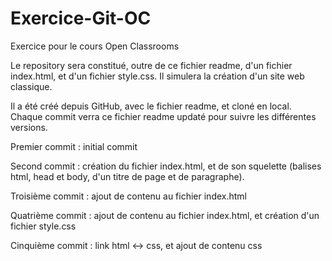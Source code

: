 Exercice-Git-OC
===============

Exercice pour le cours Open Classrooms

Le repository sera constitué, outre de ce fichier readme, d'un fichier index.html, et d'un fichier style.css. Il simulera la création d'un site web classique.

Il a été créé depuis GitHub, avec le fichier readme, et cloné en local.
Chaque commit verra ce fichier readme updaté pour suivre les différentes versions.

Premier commit : initial commit

Second commit : création du fichier index.html, et de son squelette (balises html, head et body, d'un titre de page et de paragraphe).

Troisième commit : ajout de contenu au fichier index.html

Quatrième commit : ajout de contenu au fichier index.html, et création d'un fichier style.css

Cinquième commit : link html <-> css, et ajout de contenu css